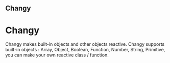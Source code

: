 Changy
--------
# Changy
Changy makes built-in objects and other objects reactive.
Changy supports built-in objects : Array, Object, Boolean, Function, Number, String, Primitive,
you can make your own reactive class / function.
